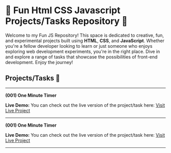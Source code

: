 # 🚀 Fun Html CSS Javascript Projects/Tasks Repository 🎉

Welcome to my Fun JS Repository! This space is dedicated to creative, fun, and experimental projects built using **HTML**, **CSS**, and **JavaScript**. Whether you're a fellow developer looking to learn or just someone who enjoys exploring web development experiments, you're in the right place. Dive in and explore a range of tasks that showcase the possibilities of front-end development. Enjoy the journey!

## Projects/Tasks 🚧

---

**(001) One Minute Timer**

**Live Demo:**
You can check out the live version of the project/task here: [Visit Live Project](https://001-one-minute-timer.netlify.app/)

---

**(001) One Minute Timer**

**Live Demo:**
You can check out the live version of the project/task here: [Visit Live Project](https://001-one-minute-timer.netlify.app/)

---
